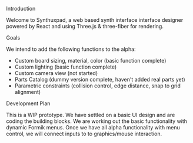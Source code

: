 Introduction

Welcome to Synthuxpad, a web based synth interface interface designer powered by React and using Three.js & three-fiber for rendering.


Goals

We intend to add the following functions to the alpha:
- Custom board sizing, material, color (basic function complete)
- Custom lighting (basic function complete)
- Custom camera view (not started)
- Parts Catalog (dummy version complete, haven't added real parts yet)
- Parametric constraints (collision control, edge distance, snap to grid alignment)


Development Plan

This is a WIP prototype. We have settled on a basic UI design and are coding the building blocks. We are working out the basic functionality with dynamic Formik menus. Once we have all alpha functionality with menu control, we will connect inputs to to graphics/mouse interaction.

